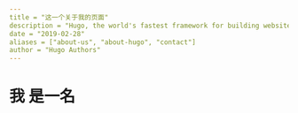 ```yaml
---
title = "这一个关于我的页面"
description = "Hugo, the world's fastest framework for building websites"
date = "2019-02-28"
aliases = ["about-us", "about-hugo", "contact"]
author = "Hugo Authors"
---
```


# 我 是一名

